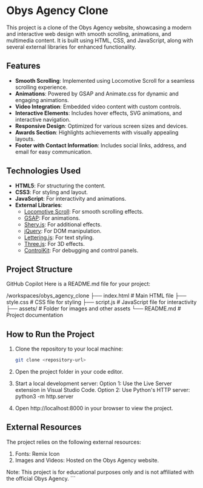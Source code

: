 # Obys Agency Clone

This project is a clone of the Obys Agency website, showcasing a modern and interactive web design with smooth scrolling, animations, and multimedia content. It is built using HTML, CSS, and JavaScript, along with several external libraries for enhanced functionality.

## Features

- **Smooth Scrolling**: Implemented using Locomotive Scroll for a seamless scrolling experience.
- **Animations**: Powered by GSAP and Animate.css for dynamic and engaging animations.
- **Video Integration**: Embedded video content with custom controls.
- **Interactive Elements**: Includes hover effects, SVG animations, and interactive navigation.
- **Responsive Design**: Optimized for various screen sizes and devices.
- **Awards Section**: Highlights achievements with visually appealing layouts.
- **Footer with Contact Information**: Includes social links, address, and email for easy communication.

## Technologies Used

- **HTML5**: For structuring the content.
- **CSS3**: For styling and layout.
- **JavaScript**: For interactivity and animations.
- **External Libraries**:
  - [Locomotive Scroll](https://locomotivemtl.github.io/locomotive-scroll/): For smooth scrolling effects.
  - [GSAP](https://greensock.com/gsap/): For animations.
  - [Shery.js](https://github.com/aayushchouhan24/sheryjs): For additional effects.
  - [jQuery](https://jquery.com/): For DOM manipulation.
  - [Lettering.js](https://letteringjs.com/): For text styling.
  - [Three.js](https://threejs.org/): For 3D effects.
  - [ControlKit](https://automat.tools/controlkit/): For debugging and control panels.

## Project Structure
GitHub Copilot
Here is a README.md file for your project:

/workspaces/obys_agency_clone ├── 
index.html # Main HTML file ├──
 style.css # CSS file for styling ├──
  script.js # JavaScript file for interactivity 
  ├── assets/ # Folder for images and other 
  assets └── README.md # Project documentation

  
## How to Run the Project

1. Clone the repository to your local machine:
   ```bash
   git clone <repository-url>

2. Open the project folder in your code editor.

3. Start a local development server:
    Option 1: Use the Live Server extension in Visual Studio Code.
    Option 2: Use Python's HTTP server:
    python3 -m http.server

4.    Open http://localhost:8000 in your browser to view the project.

##  External Resources
The project relies on the following external resources:

1.   Fonts: Remix Icon
2.    Images and Videos: Hosted on the Obys Agency website.

Note:
 This project is for educational purposes only and is not affiliated with the official Obys Agency. ```
